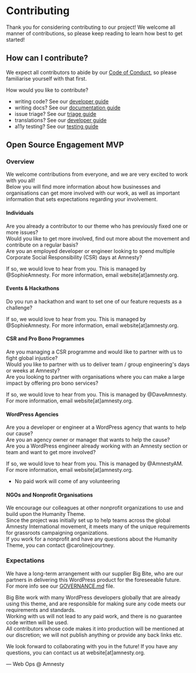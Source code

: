 # Contributing

Thank you for considering contributing to our project! We welcome all manner of contributions, so please keep reading to learn how best to get started!

## How can I contribute?

We expect all contributors to abide by our [Code of Conduct](CODE_OF_CONDUCT.md), so please familiarise yourself with that first.

How would you like to contribute?
- writing code? See our [developer guide](docs/contributors/code.md)
- writing docs? See our [documentation guide](docs/contributors/docs.md)
- issue triage? See our [triage guide](docs/contributors/triage.md)
- translations? See our [developer guide](docs/contributors/code.md)
- a11y testing? See our [testing guide](docs/contributors/a11y.md)

## Open Source Engagement MVP 

### Overview  

We welcome contributions from everyone, and we are very excited to work with you all!  
Below you will find more information about how businesses and organisations can get more involved with our work, as well as important information that sets expectations regarding your involvement.  

#### Individuals  

Are you already a contributor to our theme who has previously fixed one or more issues?  
Would you like to get more involved, find out more about the movement and contribute on a regular basis?  
Are you an employed developer or engineer looking to spend multiple Corporate Social Responsibility (CSR) days at Amnesty?  

If so, we would love to hear from you. This is managed by @SophieAmnesty. For more information, email website[at]amnesty.org.  

#### Events & Hackathons  

Do you run a hackathon and want to set one of our feature requests as a challenge?  

If so, we would love to hear from you. This is managed by @SophieAmnesty. For more information, email website[at]amnesty.org.  

#### CSR and Pro Bono Programmes  

Are you managing a CSR programme and would like to partner with us to fight global injustice?  
Would you like to partner with us to deliver team / group engineering's days or weeks at Amnesty?  
Are you looking to partner with organisations where you can make a large impact by offering pro bono services?  

If so, we would love to hear from you. This is managed by @DaveAmnesty. For more information, email website[at]amnesty.org.  

#### WordPress Agencies  

Are you a developer or engineer at a WordPress agency that wants to help our cause?  
Are you an agency owner or manager that wants to help the cause?  
Are you a WordPress engineer already working with an Amnesty section or team and want to get more involved?  

If so, we would love to hear from you. This is managed by @AmnestyAM. For more information, email website[at]amnesty.org.  

* No paid work will come of any volunteering  

#### NGOs and Nonprofit Organisations   

We encourage our colleagues at other nonprofit organizations to use and build upon the Humanity Theme.  
Since the project was initially set up to help teams across the global Amnesty International movement, it meets many of the unique requirements for grassroots campaigning organizations.  
If you work for a nonprofit and have any questions about the Humanity Theme, you can contact @carolinejcourtney.  


### Expectations   

We have a long-term arrangement with our supplier Big Bite, who are our partners in delivering this WordPress product for the foreseeable future.  
For more info see our [GOVERNANCE.md](GOVERNANCE.md) file.  

Big Bite work with many WordPress developers globally that are already using this theme, and are responsible for making sure any code meets our requirements and standards.  
Working with us will not lead to any paid work, and there is no guarantee code written will be used.  
All contributors whose code makes it into production will be mentioned at our discretion; we will not publish anything or provide any back links etc.  

We look forward to collaborating with you in the future! If you have any questions, you can contact us at website[at]amnesty.org.  

 
— Web Ops @ Amnesty  
